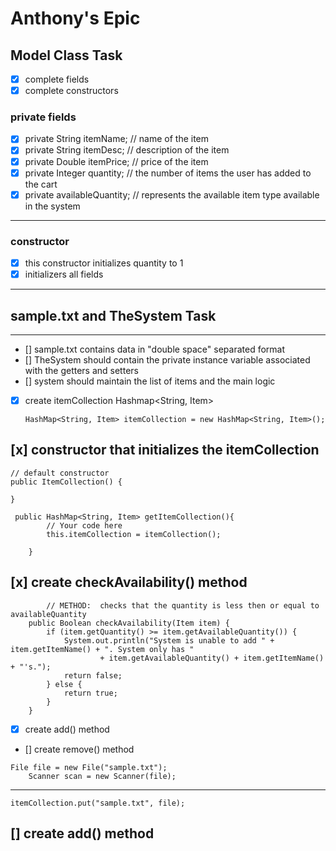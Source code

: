 # Anthony's Epic

## Model Class Task

- [x] complete fields
- [x] complete constructors

### private fields

- [x] private String itemName; // name of the item
- [x] private String itemDesc; // description of the item
- [x] private Double itemPrice; // price of the item
- [x] private Integer quantity; // the number of items the user has added to the cart
- [x] private availableQuantity; // represents the available item type available in the system

---

### constructor

- [x] this constructor initializes quantity to 1
- [x] initializers all fields

---

## sample.txt and TheSystem Task

---

- [] sample.txt contains data in "double space" separated format
- [] TheSystem should contain the private instance variable associated with the getters and setters
- [] system should maintain the list of items and the main logic
- [x] create itemCollection Hashmap<String, Item>

  ```
  HashMap<String, Item> itemCollection = new HashMap<String, Item>();
  ```

## [x] constructor that initializes the itemCollection

```
// default constructor
public ItemCollection() {

}

 public HashMap<String, Item> getItemCollection(){
        // Your code here
        this.itemCollection = itemCollection();

    }
```

## [x] create checkAvailability() method

```
		// METHOD:  checks that the quantity is less then or equal to availableQuantity
	public Boolean checkAvailability(Item item) {
		if (item.getQuantity() >= item.getAvailableQuantity()) {
			System.out.println("System is unable to add " + item.getItemName() + ". System only has "
					+ item.getAvailableQuantity() + item.getItemName() + "'s.");
			return false;
		} else {
			return true;
		}
	}
```

- [x] create add() method

- [] create remove() method

```
File file = new File("sample.txt");
	Scanner scan = new Scanner(file);
```

---

```
itemCollection.put("sample.txt", file);
```

## [] create add() method

```

```
